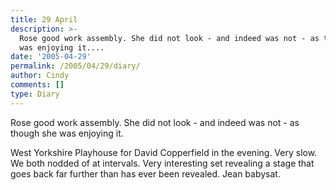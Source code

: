 ```yaml
---
title: 29 April
description: >-
  Rose good work assembly. She did not look - and indeed was not - as though she
  was enjoying it....
date: '2005-04-29'
permalink: /2005/04/29/diary/
author: Cindy
comments: []
type: Diary
---
```


Rose good work assembly. She did not look - and indeed was not - as though she was enjoying it.

West Yorkshire Playhouse for David Copperfield in the evening. Very slow. We both nodded of at intervals. Very interesting set revealing a stage that goes back far further than has ever been revealed. Jean babysat.
